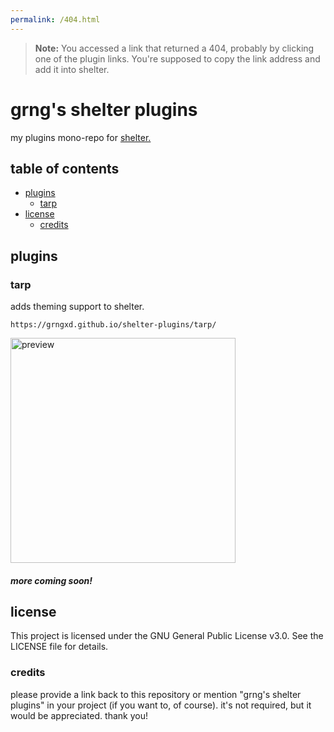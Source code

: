 ```yaml
---
permalink: /404.html
---
```

> **Note:** You accessed a link that returned a 404, probably by clicking one of the plugin links. You're supposed to copy the link address and add it into shelter.

# grng's shelter plugins

my plugins mono-repo for [shelter.](https://github.com/uwu/shelter)

## table of contents

- [plugins](#plugins)
    - [tarp](#tarp)
- [license](#license)
    - [credits](#credits)

## plugins

### tarp

adds theming support to shelter.

`https://grngxd.github.io/shelter-plugins/tarp/`

<img alt="preview" src="https://us-east-1.tixte.net/uploads/moni.wants.solutions/Discord_paCZdYUaAm.gif" height="360px">

##### more coming soon!

## license

This project is licensed under the GNU General Public License v3.0. See the LICENSE file for details.

### credits

please provide a link back to this repository or mention "grng's shelter plugins" in your project (if you want to, of course). it's not required, but it would be appreciated. thank you!
